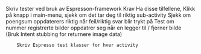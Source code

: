 Skriv tester ved bruk av Espresson-framework
	   Krav
		Ha disse tilfellene,
		Klikk på knapp i main-menu, sjekk om det tar deg til riktig sub-activity
		Sjekk om poengsum oppdaterers riktig når feil/riktig svar blir trykt på
		Test om nummer registrerte bilder oppdatrer seg når en legger til / fjerner bilde
		(Bruk Intent stubbing for returnere image data)

		Skriv Espresso test klasser for hver activity
